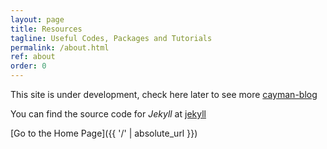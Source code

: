 ```yaml
---
layout: page
title: Resources
tagline: Useful Codes, Packages and Tutorials 
permalink: /about.html
ref: about
order: 0
---
```


This site is under development, check here later to see more [cayman-blog](https://github.com/lorepirri/cayman-blog)

You can find the source code for _Jekyll_ at [jekyll](https://github.com/jekyll/jekyll)


[Go to the Home Page]({{ '/' | absolute_url }})
